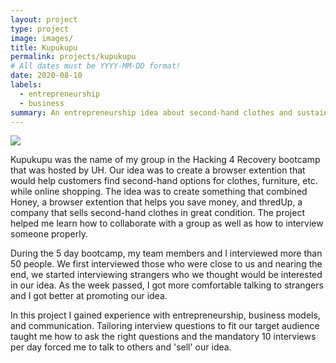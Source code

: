 ```yaml
---
layout: project
type: project
image: images/
title: Kupukupu
permalink: projects/kupukupu
# All dates must be YYYY-MM-DD format!
date: 2020-08-10
labels:
  - entrepreneurship
  - business
summary: An entrepreneurship idea about second-hand clothes and sustainability for Hacking 4 Recovery 2020.
---
```


<img class="ui medium right floated rounded image" src="../images/">

Kupukupu was the name of my group in the Hacking 4 Recovery bootcamp that was hosted by UH. Our idea was to create a browser extention that would help customers find second-hand options for clothes, furniture, etc. while online shopping. The idea was to create something that combined Honey, a browser extention that helps you save money, and thredUp, a company that sells second-hand clothes in great condition. The project helped me learn how to collaborate with a group as well as how to interview someone properly.

During the 5 day bootcamp, my team members and I interviewed more than 50 people. We first interviewed those who were close to us and nearing the end, we started interviewing strangers who we thought would be interested in our idea. As the week passed, I got more comfortable talking to strangers and I got better at promoting our idea. 

In this project I gained experience with entrepreneurship, business models, and communication. Tailoring interview questions to fit our target audience taught me how to ask the right questions and the mandatory 10 interviews per day forced me to talk to others and 'sell' our idea. 

